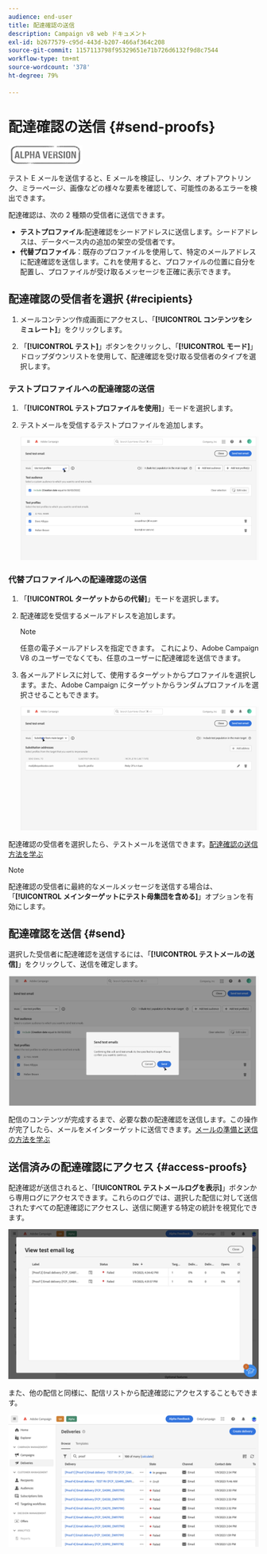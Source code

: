 ```yaml
---
audience: end-user
title: 配達確認の送信
description: Campaign v8 web ドキュメント
exl-id: b2677579-c95d-443d-b207-466af364c208
source-git-commit: 1157113798f95329651e71b726d6132f9d8c7544
workflow-type: tm+mt
source-wordcount: '378'
ht-degree: 79%

---
```


# 配達確認の送信 {#send-proofs}

![](../assets/do-not-localize/badge.png)

テスト E メールを送信すると、E メールを検証し、リンク、オプトアウトリンク、ミラーページ、画像などの様々な要素を確認して、可能性のあるエラーを検出できます。

配達確認は、次の 2 種類の受信者に送信できます。

* **テストプロファイル**:配達確認をシードアドレスに送信します。シードアドレスは、データベース内の追加の架空の受信者です。
* **代替プロファイル**：既存のプロファイルを使用して、特定のメールアドレスに配達確認を送信します。これを使用すると、プロファイルの位置に自分を配置し、プロファイルが受け取るメッセージを正確に表示できます。

## 配達確認の受信者を選択 {#recipients}

1. メールコンテンツ作成画面にアクセスし、「**[!UICONTROL コンテンツをシミュレート]**」をクリックします。

1. 「**[!UICONTROL テスト]**」ボタンをクリックし、「**[!UICONTROL モード]**」ドロップダウンリストを使用して、配達確認を受け取る受信者のタイプを選択します。

<!-- to check: by default, profiles selected in previous screen are pre-selected for proofs. Can add addtitional profiles + remove preselected?-->

### テストプロファイルへの配達確認の送信

1. 「**[!UICONTROL テストプロファイルを使用]**」モードを選択します。

1. テストメールを受信するテストプロファイルを追加します。

   <!--FOR BETA: You can also build an audience to select test profiles based on your own criteria using the **[!UICONTROL Add test audience]** button.-->

   ![](assets/test-profiles-audience.png)

### 代替プロファイルへの配達確認の送信

1. 「**[!UICONTROL ターゲットからの代替]**」モードを選択します。

1. 配達確認を受信するメールアドレスを追加します。

   >[!NOTE]
   >
   >任意の電子メールアドレスを指定できます。 これにより、Adobe Campaign V8 のユーザーでなくても、任意のユーザーに配達確認を送信できます。

1. 各メールアドレスに対して、使用するターゲットからプロファイルを選択します。また、Adobe Campaign にターゲットからランダムプロファイルを選択させることもできます。

   ![](assets/substitution.png)

配達確認の受信者を選択したら、テストメールを送信できます。[配達確認の送信方法を学ぶ](#send)

>[!NOTE]
>
>配達確認の受信者に最終的なメールメッセージを送信する場合は、「**[!UICONTROL メインターゲットにテスト母集団を含める]**」オプションを有効にします。

## 配達確認を送信 {#send}

選択した受信者に配達確認を送信するには、「**[!UICONTROL テストメールの送信]**」をクリックして、送信を確定します。

![](assets/send-proof.png)

配信のコンテンツが完成するまで、必要な数の配達確認を送信します。この操作が完了したら、メールをメインターゲットに送信できます。[メールの準備と送信の方法を学ぶ](../monitor/prepare-send.md)

## 送信済みの配達確認にアクセス {#access-proofs}

配達確認が送信されると、「**[!UICONTROL テストメールログを表示]**」ボタンから専用ログにアクセスできます。これらのログでは、選択した配信に対して送信されたすべての配達確認にアクセスし、送信に関連する特定の統計を視覚化できます。

![](assets/proof-log.png)

また、他の配信と同様に、配信リストから配達確認にアクセスすることもできます。

![](assets/delivery-list.png)
